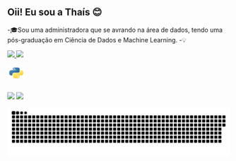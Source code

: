 ## Oii! Eu sou a Thaís 😊

-🎓Sou uma administradora que se avrando na área de dados, tendo uma pós-graduação em Ciência de Dados e Machine Learning.
-💡

<div>
  <a href="https://github.com/thaisflopes">
  <img height="150em" src="https://github-readme-stats.vercel.app/api?username=thaisflopes&show_icons=true&theme=ayu-mirage&include_all_commits=true&count_private=true"/>
  <img height="150em" src="https://github-readme-stats.vercel.app/api/top-langs/?username=thaisflopes&layout=compact&langs_count=7&theme=ayu-mirage"/>
</div>
  
<div style="display: inline_block"><br>
  <img align="center" alt="Python" height="30" width="40" src="https://raw.githubusercontent.com/devicons/devicon/master/icons/python/python-original.svg">
</div>
  
  ##
 
<div> 
  <a href = "mailto:thaisflopes.adm@gmail.com"><img src="https://img.shields.io/badge/-Gmail-%23333?style=for-the-badge&logo=gmail&logoColor=white" target="_blank"></a>
  <a href="https://www.linkedin.com/in/thaisflopes" target="_blank"><img src="https://img.shields.io/badge/-LinkedIn-%230077B5?style=for-the-badge&logo=linkedin&logoColor=white" target="_blank"></a>
  
  ![Snake animation](https://github.com/thaisflopes/thaisflopes/blob/output/github-contribution-grid-snake.svg)
 
</div>
